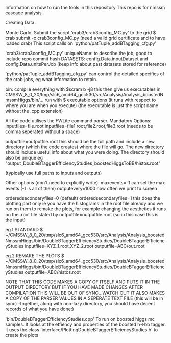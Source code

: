 Information on how to run the tools in this repository
This repo is for nmssm cascade analysis.


Creating Data:

Monte Carlo.
Submit the script 'crab3/crab3config_MC.py' to the grid
$ crab submit -c crab3config_MC.py (need a valid grid certificate and to have loaded crab)
This script calls on 'python/patTuple_addBTagging_cfg.py'

'crab3/crab3config_MC.py'
uniqueName: to describe the job, good to include repo commit hash
DATASETS: config.Data.inputDataset and config.Data.unitsPerJob
(keep info about past datasets stored for reference)

'python/patTuple_addBTagging_cfg.py'
can control the detailed specifics of the crab jobs, eg what information to retain.




bin:
compile everything with $scram b -j8
this then give us executables in CMSSW_8_0_20/tmp/slc6_amd64_gcc530/src/Analysis/Analysis_boostedNmssmHiggs/bin/...
run with
$ executable options
(it runs with respect to where you are when you execute)
(the executable is just the script name without the .cpp extension)

All the code utilises the FWLite command parser.
Mandatory Options:
inputfiles=file.root
inputfiles=file1.root,file2.root,file3.root (needs to be comma seperated without a space)

outputfile=outputfile.root
this should be the full path and include a new directory (which the code creates) where the file will go.
The new directory should include useful info about what you were doing. The directory should also be unique
eg "output_DoubleBTaggerEfficiencyStudies_boostedHiggsToBB/histos.root"

(typically use full paths to inputs and outputs)

Other options (don't need to explicitly write):
maxevents=-1 can set the max events (-1 is all of them)
outputevery=1000 how often we print to screen

orderedsecondaryfiles=0 (default)
orderedsecondaryfiles=1 this does the plotting part only
ie you have the histograms in the root file already and we run on them to remake the plots, for example changing the aesthetics
it runs on the .root file stated by outputfile=outputfile.root (so in this case this is the input) 

eg.1 STANDARD
$ ~/CMSSW_8_0_20/tmp/slc6_amd64_gcc530/src/Analysis/Analysis_boostedNmssmHiggs/bin/DoubleBTaggerEfficiencyStudies/DoubleBTaggerEfficiencyStudies inputfiles=XYZ_1.root,XYZ_2.root outputfile=ABC/out.root

eg.2 REMAKE THE PLOTS
$ ~/CMSSW_8_0_20/tmp/slc6_amd64_gcc530/src/Analysis/Analysis_boostedNmssmHiggs/bin/DoubleBTaggerEfficiencyStudies/DoubleBTaggerEfficiencyStudies outputfile=ABC/histos.root

NOTE THAT THIS CODE MAKES A COPY OF ITSELF AND PUTS IT IN THE OUTPUT DIRECTORY
BUT IF YOU HAVE MADE CHANGES AFTER COMPILATION THIS WILL BE OUT OF SYNC...WATCH OUT
IT ALSO MAKES A COPY OF THE PARSER VALUES IN A SEPERATE TEXT FILE (this will be in sync)
-together, along with non-lazy directory, you should have decent records of what you have done:)



'bin/DoubleBTaggerEfficiencyStudies.cpp'
To run on boosted higgs mc samples. It looks at the effiency and properties of the boosted h->bb tagger.
it uses the class 'interface/PlottingDoubleBTaggerEfficiencyStudies.h' to create the plots

